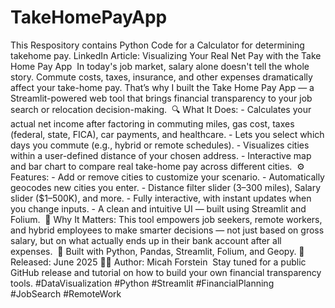 # TakeHomePayApp
This Respository contains Python Code for a Calculator for determining takehome pay.
LinkedIn Article: Visualizing Your Real Net Pay with the Take Home Pay App
 In today's job market, salary alone doesn't tell the whole story. Commute costs, taxes, insurance, and other expenses dramatically affect your take-home pay. That’s why I built the Take Home Pay App — a Streamlit-powered web tool that brings financial transparency to your job search or relocation decision-making.  🔍 What It Does: - Calculates your actual net income after factoring in commuting miles, gas cost, taxes (federal, state, FICA), car payments, and healthcare. - Lets you select which days you commute (e.g., hybrid or remote schedules). - Visualizes cities within a user-defined distance of your chosen address. - Interactive map and bar chart to compare real take-home pay across different cities.  ⚙️ Features: - Add or remove cities to customize your scenario. - Automatically geocodes new cities you enter. - Distance filter slider (3–300 miles), Salary slider ($1–500K), and more. - Fully interactive, with instant updates when you change inputs. - A clean and intuitive UI — built using Streamlit and Folium.  🎯 Why It Matters: This tool empowers job seekers, remote workers, and hybrid employees to make smarter decisions — not just based on gross salary, but on what actually ends up in their bank account after all expenses.  🧠 Built with Python, Pandas, Streamlit, Folium, and Geopy. 📅 Released: June 2025 👨‍💻 Author: Micah Forstein  Stay tuned for a public GitHub release and tutorial on how to build your own financial transparency tools. #DataVisualization #Python #Streamlit #FinancialPlanning #JobSearch #RemoteWork 
